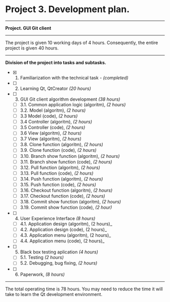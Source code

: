 # Project 3. Development plan.

----

**Project. GUI Git client**

----

The project is given 10 working days of 4 hours. Consequently, the entire project is given 40 hours.

----

**Division of the project into tasks and subtasks.**
- [X] 1. Familiarization with the technical task - _(completed)_
- [ ] 2. Learning Qt, QtCreator _(20 hours)_
- [ ] 3. GUI Git client algorithm development _(38 hours)_
    - [ ] 3.1.  Common application logic (algoritm), _(2 hours)_
    - [ ] 3.2.  Model (algoritm), _(2 hours)_
    - [ ] 3.3   Model (code), _(2 hours)_
    - [ ] 3.4   Controller (algoritm), _(2 hours)_
    - [ ] 3.5   Controller (code), _(2 hours)_
    - [ ] 3.6   View (algoritm), _(2 hours)_
    - [ ] 3.7   View (algoritm), _(2 hours)_
    - [ ] 3.8.  Clone function (algoritm), _(2 hours)_
    - [ ] 3.9.  Clone function (code), _(2 hours)_
    - [ ] 3.10. Branch show function (algoritm), _(2 hours)_
    - [ ] 3.11. Branch show function (code), _(2 hours)_
    - [ ] 3.12. Pull function (algoritm), _(2 hours)_
    - [ ] 3.13. Pull function (code), _(2 hours)_
    - [ ] 3.14. Push function (algoritm), _(2 hours)_
    - [ ] 3.15. Push function (code), _(2 hours)_
    - [ ] 3.16. Checkout function (algoritm), _(2 hours)_
    - [ ] 3.17. Checkout function (code), _(2 hours)_
    - [ ] 3.18. Commit show function (algoritm), _(2 hours)_
    - [ ] 3.19. Commit show function (code), _(2 hour)_
- [ ] 4. User Experience Interface _(8 hours)_
    - [ ] 4.1. Application design (algoritm), (2 hours)_
    - [ ] 4.2. Application design (code), (2 hours)_
    - [ ] 4.3. Application menu (algoritm), (2 hours)_
    - [ ] 4.4. Application menu (code), (2 hours)_
- [ ] 5. Black box testing aplication _(4 hours)_
    - [ ] 5.1. Testing _(2 hours)_
    - [ ] 5.2. Debugging, bug fixing, _(2 hours)_
- [ ] 6. Paperwork, _(8 hours)_

----

The total operating time is 78 hours.
You may need to reduce the time it will take to learn the Qt development environment.